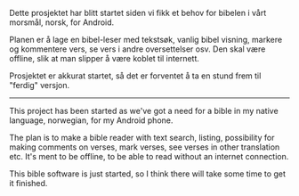 Dette prosjektet har blitt startet siden vi fikk et behov for bibelen i vårt morsmål, norsk, for Android.

Planen er å lage en bibel-leser med tekstsøk, vanlig bibel visning, markere og kommentere vers, se vers i andre oversettelser osv. Den skal være offline, slik at man slipper å være koblet til internett.

Prosjektet er akkurat startet, så det er forventet å ta en stund frem til "ferdig" versjon.


---


This project has been started as we've got a need for a bible in my native language, norwegian, for my Android phone.

The plan is to make a bible reader with text search, listing, possibility for making comments on verses, mark verses, see verses in other translation etc. It's ment to be offline, to be able to read without an internet connection.

This bible software is just started, so I think there will take some time to get it finished.